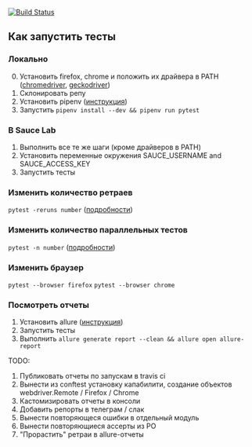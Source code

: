 [![Build Status](https://travis-ci.org/aikrasnov/python-selenium.svg?branch=master)](https://travis-ci.org/aikrasnov/python-selenium)
## Как запустить тесты
### Локально
0) Установить firefox, chrome и положить их драйвера в PATH ([chromedriver](http://chromedriver.chromium.org/), [geckodriver](https://github.com/mozilla/geckodriver/releases))
1) Склонировать репу
2) Установить pipenv ([инструкция](https://github.com/pypa/pipenv#installation))
3) Запустить `pipenv install --dev && pipenv run pytest`

### В Sauce Lab 
1) Выполнить все те же шаги (кроме драйверов в PATH)
2) Установить переменные окружения SAUCE_USERNAME and SAUCE_ACCESS_KEY
3) Запустить тесты

### Изменить количество ретраев
`pytest -reruns number` ([подробности](https://pypi.org/project/pytest-rerunfailures/))

### Изменить количество параллельных тестов
`pytest -n number` ([подробности](https://pypi.org/project/pytest-xdist/))

### Изменить браузер
`pytest --browser firefox`
`pytest --browser chrome`

### Посмотреть отчеты
1) Установить allure ([инструкция](https://docs.qameta.io/allure/#_installing_a_commandline))
2) Запустить тесты
3) Выполнить `allure generate report --clean && allure open allure-report`

TODO:
1) Публиковать отчеты по запускам в travis ci
2) Вынести из conftest установку капабилити, создание объектов webdriver.Remote / Firefox / Chrome
3) Кастомизировать отчеты в консоли
4) Добавить репорты в телеграм / слак
5) Вынести повторяющеся ошибки в отдельный модуль
6) Вынести повторяющиеся ассерты из PO
7) "Прорастить" ретраи в allure-отчеты
